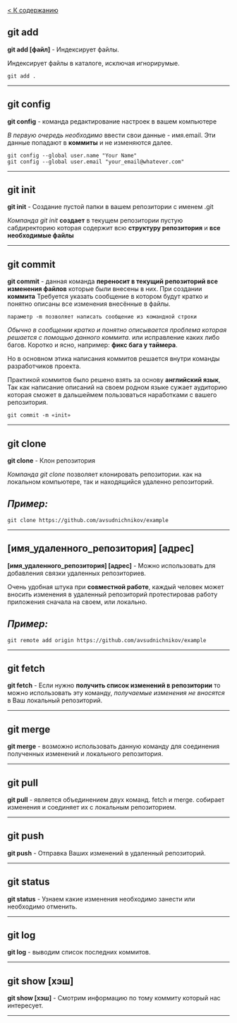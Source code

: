 [< К содержанию](./readme.md)

## git add

**git add [файл]** - Индексирует файлы.

Индексирует файлы в каталоге, исключая игнорирумые.

```
git add .
```

---

## git config 

**git config** - команда редактирование настроек в вашем компьютере

*В первую очередь необходимо* ввести свои данные - имя.email. Эти данные попадают в **коммиты** и не изменяются далее.

 ```
git config --global user.name "Your Name"
git config --global user.email "your_email@whatever.com"
```


---

## git init 

**git init** - Создание пустой папки в вашем репозитории с именем .git

*Компанда git init* **создает** в текущем репозитории пустую сабдиректорию которая содержит всю **структуру репозитория** и **все необходимые файлы**


---

## git commit 

**git commit** - данная команда **переносит в текущий репозиторий все изменения файлов** которые были внесены в них. При создании **коммита** Требуется указать сообщение в котором будут кратко и понятно описаны все изменения внесённые в файлы.
 ```
параметр -m позволяет написать сообщение из командной строки
 ```
*Обычно в сообщении кратко и понятно описывается проблема которая решается с помощью данного коммита*. или исправление каких либо багов. Коротко и ясно, например: **фикс бага у таймера**.

 Но в основном этика написания коммитов решается внутри команды разработчиков проекта.

Практикой коммитов было решено взять за основу **английский язык**, Так как написание описаний на своем родном языке сужает аудиторию которая сможет в дальшеймем пользоваться наработками с вашего репозитория.
 ```
git commit -m «init»
```
---

## git clone 

**git clone** - Клон репозитория

*Компанда git clone* позволяет клонировать репозитории. как на локальном компьютере, так и находящийся удаленно репозиторий. 

## *Пример:*
```
git clone https://github.com/avsudnichnikov/example
```
---

## [имя_удаленного_репозитория] [адрес] 

**[имя_удаленного_репозитория] [адрес]** - Можно использовать для добавления связки удаленных репозиториев.

Очень удобная штука при **совместной работе**, каждый человек может вносить изменения в удаленный репозиторий протестировав работу приложения сначала на своем, или локально.

## *Пример:*
```
git remote add origin https://github.com/avsudnichnikov/example
```

---

## git fetch

**git fetch** - Если нужно **получить список изменений в репозитории** то можно использовать эту команду, *получаемые изменения не вносятся* в Ваш локальный репозиторий.

---

## git merge

**git merge** - возможно использовать данную команду для соединения полученных изменений и локального репозитория.

---

## git pull

**git pull** - является объединением двух команд. fetch и merge. собирает изменения и соединяет их с локальным репозиторием.

---

## git push

**git push** - Отправка Ваших изменений в удаленный репозиторий.

---
## git status 

**git status** - Узнаем какие изменения необходимо занести или необходимо отменить. 

---
## git log 

**git log** - выводим список последних коммитов.

---

## git show [хэш]

**git show [хэш]** - Смотрим информацию по тому коммиту который нас интересует.

---



